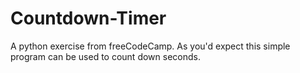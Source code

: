 # Countdown-Timer
A python exercise from freeCodeCamp.
As you'd expect this simple program can be used to count down seconds.
